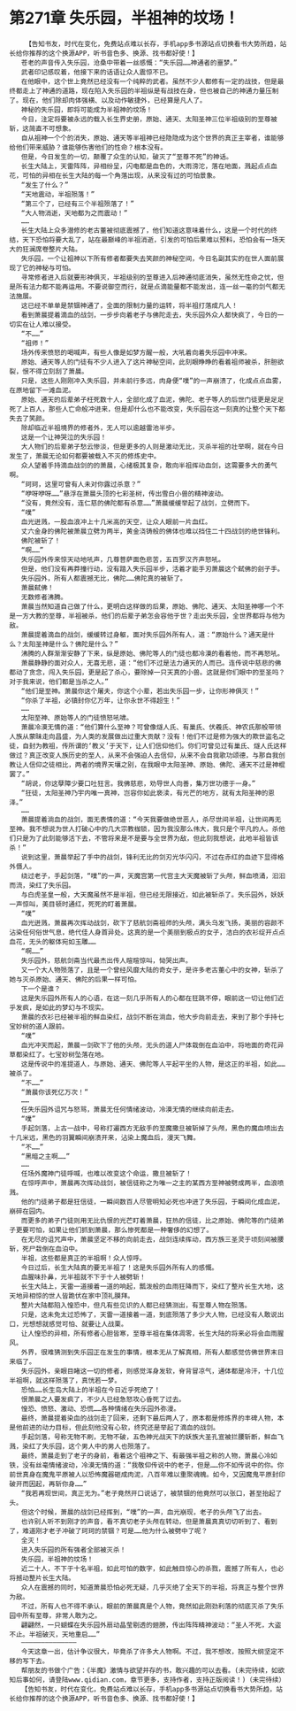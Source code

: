 # 第271章 失乐园，半祖神的坟场！
        【告知书友，时代在变化，免费站点难以长存，手机app多书源站点切换看书大势所趋，站长给你推荐的这个换源APP，听书音色多、换源、找书都好使！】
       苍老的声音传入失乐园，沧桑中带着一丝感慨：“失乐园……神通者的噩梦。”
       武者印记感叹着，他接下来的话语让众人震惊不已。
       在他眼中，这个世上竟然已经没有一个纯粹的武者。虽然不少人都修有一定的战技，但是最终都走上了神通的道路，现在陷入失乐园的半祖纵是有战技在身，但也被自己的神通力量压制了。现在，他们除却肉体强横、以及动作敏捷外，已经算是凡人了。
       神秘的失乐园，即将可能成为半祖神的坟场！
       今日，注定将要被永远的载入长生界史册，原始、通天、太阳圣神三位半祖级别的至尊被斩，这简直不可想象。
       自从祖神一个个的消失，原始、通天等半祖神已经隐隐成为这个世界的真正主宰者，谁能够给他们带来威胁？谁能够伤害他们的性命？根本没有。
       但是，今日发生的一切，颠覆了众生的认知，破灭了“至尊不死”的神话。
       长生大陆上，天雷阵阵，异相纷呈，闪电都是血色的，大雨滂沱，落在地面，溅起点点血花，可怕的异相在长生大陆的每一个角落出现，从来没有过的可怕景象。
       “发生了什么？”
       “天地震动，半祖殒落！”
       “第三个了，已经有三个半祖殒落了！”
       “大人物消逝，天地都为之而震动！”
       ……
       长生大陆上众多潜修的老古董被彻底震撼了，他们知道这意味着什么，这是一个时代的终结，天下恐怕将要大乱了，站在最巅峰的半祖消逝，引发的可怕后果难以预料，恐怕会有一场天大的狂澜席卷整片大陆。
       失乐园，一个让祖神以下所有修者都要失去笑颜的神秘空间，今日名副其实的在世人面前展现了它的神秘与可怕。
       寻常修者进入后就要形神俱灭，半祖级别的至尊进入后神通彻底消失，虽然无性命之忧，但是所有法力都不能再运用。不要说御空而行，就是点滴能量都不能发出，连一丝一毫的剑气都无法施展。
       这已经不单单是禁锢神通了，全面的限制力量的运转，将半祖打落成凡人！
       看到萧晨提着滴血的战剑，一步步向着老子与佛陀走去，失乐园外众人都快疯了，今日的一切实在让人难以接受。
       “不……”
       “祖师！”
       场外传来愤怒的喝喊声，有些人像是如梦方醒一般，大吼着向着失乐园中冲来。
       原始、通天等人的门徒有不少人进入了这片神秘空间，此刻眼睁睁的看着祖师被杀，肝胆欲裂，恨不得立刻刮了萧晨。
       只是，这些人刚刚冲入失乐园，并未前行多远，肉身便“噗”的一声崩溃了，化成点点血雾，在原地留下一滩血泥。
       原始、通天的后辈弟子枉死数十人，全部化成了血泥，佛陀、老子等人的后世门徒更是足足死了上百人，那些人亡命般冲进来，但是却什么也不能改变，失乐园在这一刻真的让整个天下都失去了笑颜。
       除却临近半祖境界的修者外，无人可以逾越雷池半步。
       这是一个让神哭泣的失乐园！
       大人物们的后辈弟子愁云惨淡，但是更多的人则是激动无比，灭杀半祖的壮举啊，就在今日发生了，萧晨无论如何都要被载入不灭的修炼史中。
       众人望着手持滴血战剑的的萧晨，心绪极其复杂，敢向半祖挥动血剑，这需要多大的勇气啊。
       “珂珂，这里可曾有人未对你露过杀意？”
       “咿呀咿呀……”悬浮在萧晨头顶的七彩圣树，传出雪白小兽的精神波动。
       “没有，竟然没有，连仁慈的佛陀都有杀意……”萧晨缓缓举起了战剑，立劈而下。
       “噗”
       血光迸溅，一股血浪冲上十几米高的天空，让众人眼前一片血红。
       丈六金身的佛陀被萧晨立劈为两半，黄金浇铸般的佛体也难以挡住二十四战剑的绝世锋利。
       佛陀被斩了！
       “啊……”
       失乐园外传来惊天动地吼声，几尊菩萨面色悲苦，五百罗汉齐声怒吼。
       但是，他们没有再莽撞行动，没有踏入失乐园半步，活着才能手刃萧晨这个弑佛的刽子手。
       失乐园外，所有人都震撼无比，佛陀……佛陀真的被斩了。
       萧晨弑佛！
       无数修者沸腾。
       萧晨当然知道自己做了什么，更明白这样做的后果，原始、佛陀、通天、太阳圣神哪一个不是一方大教的至尊，半祖被杀，他们的后辈子弟怎会容他于世？走出失乐园，全世界都将与他为敌。
       萧晨提着滴血的战剑，缓缓转过身躯，面对失乐园外所有人，道：“原始什么？通天是什么？太阳圣神是什么？佛陀是什么？”
       沸腾的人群渐渐安静了下来，纵是原始、佛陀等人的门徒也都冷漠的看着他，而不再怒吼。
       萧晨静静的面对众人，无喜无悲，道：“他们不过是法力通天的人而已。连传说中慈悲的佛都动了贪念，闯入失乐园，更是起了杀心，要除掉一只天真的小兽。这就是你们眼中的至圣吗？对于我来说，他们都是当杀之人。”
       “他们是至神。萧晨你这个屠夫，你这个小辈，若出失乐园一步，让你形神俱灭！”
       “你杀了半祖，必镇封你亿万年，让你永世不得超生！”
       ……
       太阳至神、原始等人的门徒愤怒吼啸。
       萧晨冷漠无情的道：“他们算什么至神？可曾像燧人氏、有巢氏、伏羲氏、神农氏那般带领人族从蒙昧走向昌盛，为人类的发展做出过重大贡献？没有！他们不过是修为强大的欺世盗名之徒，自封为教祖，传所谓的‘教义’于天下，让人们信仰他们。你们可曾见过有巢氏、燧人氏这样做过？真正改变人族历史的至人，从来不会强迫人去信仰，从来不会自我歌功颂德，与那自我创教让人信仰之徒相比，两者的境界天壤之别，在我眼中太阳圣神、原始、佛陀、通天不过是神棍罢了。”
       “胡说，你这孽障少要口吐狂言。我佛慈悲，劝导世人向善，集万世功德于一身。”
       “狂徒，太阳圣神乃宇内唯一真神，岂容你如此亵渎，有光芒的地方，就有太阳圣神的恩泽。”
       ……
       萧晨提着淌血的战剑，面无表情的道：“今天我要做绝世恶人，杀尽世间半祖，让世间再无至神。我不想说为世人打破心中的几大宗教枷锁，因为我没那么伟大，我只是个平凡的人。杀他们只是为了此刻能够活下去，不管将来是不是要与全世界为敌，但此刻我想说，此地半祖皆该杀！”
       说到这里，萧晨举起了手中的战剑，锋利无比的剑刃光华闪闪，不过在赤红的血迹下显得格外慑人。
       绕过老子，手起剑落，“噗”的一声，天魔宫第一代宫主大天魔被斩了头颅，鲜血喷涌，汩汩而流，染红了失乐园。
       与白虎圣皇一般，大天魔虽然不是半祖，但已经无限接近，如此被斩杀了。失乐园外，妖妖一声惊叫，美目顿时通红，死死的盯着萧晨。
       “噗”
       血光迸溅，萧晨再次挥动战剑，砍下了慈航剑斋祖师的头颅，满头乌发飞扬，美丽的容颜不沾染任何俗世气息，绝代佳人身首异处。这真的是一个美丽到极点的女子，洁白的衣衫绽开点点血花，无头的躯体宛如玉雕……
       “啊……”
       失乐园外，慈航剑斋当代最杰出传人暄暄惊叫，恸哭出声。
       又一个大人物殒落了，且是一个曾经风靡大陆的奇女子，是许多老古董心中的女神，斩杀了她与灭杀原始、通天、佛陀的后果一样可怕。
       下一个是谁？
       这是失乐园外所有人的心语，在这一刻几乎所有人的心都在狂跳不停，眼前这一切让他们近乎发疯，是如此的梦幻与不现实。
       萧晨的衣衫已经被半祖的鲜血染红，战剑不断在淌血，他大步向前走去，来到了那个手持七宝妙树的道人跟前。
       “噗”
       血光冲天而起，萧晨一剑砍下了他的头颅，无头的道人尸体栽倒在血泊中，将地面的奇花异草都染红了。七宝妙树坠落在地。
       这是传说中的准提道人，与原始、通天、佛陀等人平起平坐的人物，是这正的半祖，如此……被杀了。
       “不……”
       “萧晨你该死亿万次！”
       ……
       任失乐园外诅咒与怒骂，萧晨无任何情绪波动，冷漠无情的继续向前走去。
       “噗”
       手起剑落，上古一战中，号称打遍西方无敌手的至魔撒旦被斩掉了头颅，黑色的魔血喷出去十几米远，黑色的羽翼瞬间崩溃开来，沾染上魔血后，漫天飞舞。
       “不……”
       “黑暗之主啊……”
       ……
       任场外魔神门徒呼喊，也难以改变这个命运，撒旦被斩了！
       在惊呼声中，萧晨再次挥动战剑，被信徒称之为唯一之主的某西方至神被劈成两半，血浪喷溅。
       他的门徒弟子都是狂信徒，一瞬间数百人尽管明知必死也冲进了失乐园，于瞬间化成血泥，崩碎在园内。
       而更多的弟子门徒则用无比仇恨的光芒盯着萧晨，狂热的信徒，比之原始、佛陀等的门徒弟子更要可怕，如果让他们抓到萧晨，那么惨死都是一种奢侈的幻想了。
       在无尽的诅咒声中，萧晨坚定不移的向前走去，战剑连续挥动，西方族三圣灵于顷刻间被腰斩，死尸栽倒在血泊中。
       半祖，这些都是真正的半祖啊！众人惊呼。
       今日过后，长生大陆真的要无半祖了！这是失乐园外所有人的感慨。
       血腥味扑鼻，光半祖就不下于十人被劈斩！
       长生大陆上，天雷一道接着一道的响起，瓢泼般的血雨狂降而下，染红了整片长生大地，这天地异相惊的世人皆跪伏在家中顶礼膜拜。
       整片大陆都陷入惶恐中，但凡有些见识的人都已经猜测出，有至尊人物在殒落。
       只是，这未免太过恐怖了，天雷一道接着一道，到底殒落了多少大人物，已经没有人敢说出口，光想想就感觉可怕、就要让人战栗。
       让人惶恐的异相，所有修者心胆皆寒，至尊半祖在集体凋零，长生大陆的将来必将会血雨腥风。
       外界，很难猜测到失乐园正在发生的事情，根本无从了解真相，所有人都感觉仿佛世界末日来临了。
       失乐园外，亲眼目睹这一切的修者，则感觉浑身发软，脊背冒凉气，通体都是冷汗，十几位半祖啊，就这样殒落了，真恍若一梦。
       恐怕……长生岛大陆上的半祖在今日近乎死绝了！
       恨萧晨之人要发疯了，不少人已经急怒攻心昏死了过去。
       惶恐、愤怒、激动、恐慌……各种情绪在失乐园外弥漫。
       最终，萧晨提着染血的战剑走了回来，还剩下最后两人了，原本都是修炼界的丰碑人物，本是他前进的动力目标，但此刻他没有心软，终究还是举起了滴血的战剑。
       手起剑落，号称无物不刷，无物不破，五色神光战天下的妖族大圣孔宣被拦腰斩断，鲜血飞溅，染红了失乐园，这个男人中的男人也殒落了。
       最终，萧晨走到了老子的身前，看着这个祖神之下、有最强半祖之称的人物，萧晨心冷如铁，没有丝毫情绪波动，冷漠无情的道：“我敬仰传说中的老子，但是……你不如传说中的你。你前世真身在魔鬼平原被人以恐怖魔器砸成肉泥，八百年难以重聚魂魄。如今，又因魔鬼平原封印破开而因起，再斩你身……”
       “我若再现世间，真正无为。”老子竟然开口说话了，被禁锢的他竟然可以张口，甚至抬起了头。
       但这个时候，萧晨的战剑已经挥到，“噗”的一声，血光崩现，老子的头颅飞了出去。
       也许别人听不到刚才的声音，看不真切老子头颅在转动，但是萧晨真真切切听到了、看到了，难道刚才老子冲破了珂珂的禁锢？可是……他为什么被劈中了呢？
       全灭！
       进入失乐园的所有强者全部被灭杀！
       失乐园，半祖神的坟场！
       近二十人，不下于十名半祖，如此可怕的数字，如此触目惊心的杀戮，震撼了所有人，也必将撼动整片长生大陆。
       众人在震撼的同时，知道萧晨恐怕必死无疑，几乎灭绝了全天下的半祖，将真正与整个世界为敌。
       不过，所有人也不得不承认，眼前的萧晨真是个人物，竟然如此刚劲利落的彻底灭杀了失乐园中所有至尊，非常人敢为之。
       翩翩然，一只蝴蝶在失乐园外扇动晶莹剔透的翅膀，传出阵阵精神波动：“圣人不死，大盗不止。半祖破灭，天地重启……”
       ——————————————
       今天这章一出，估计争议很大，毕竟杀了许多大人物啊。不过，我不想改，按照大纲坚定不移的写下去。
       帮朋友的书做个广告：《半魔》激情与欲望并存的书，敢兴趣的可以去看。(未完待续，如欲知后事如何，请登陆www.qidian.com，章节更多，支持作者，支持正版阅读！)（未完待续）
       【告知书友，时代在变化，免费站点难以长存，手机app多书源站点切换看书大势所趋，站长给你推荐的这个换源APP，听书音色多、换源、找书都好使！】